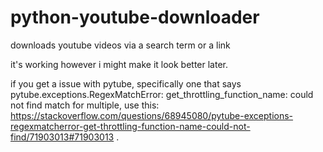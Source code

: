 # python-youtube-downloader
downloads youtube videos via a search term or a link 

it's working however i might make it look better later.

if you get a issue with pytube, specifically one that says pytube.exceptions.RegexMatchError: get_throttling_function_name: could not find match for multiple, use this: https://stackoverflow.com/questions/68945080/pytube-exceptions-regexmatcherror-get-throttling-function-name-could-not-find/71903013#71903013 . 
